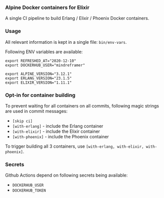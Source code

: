 ### Alpine Docker containers for Elixir
A single CI pipeline to build Erlang / Elixir / Phoenix Docker containers.



### Usage
All relevant information is kept in a single file: `bin/env-vars`.

Following ENV variables are available:

```
export REFRESHED_AT="2020-12-10"
export DOCKERHUB_USER="mindreframer"

export ALPINE_VERSION="3.12.1"
export ERLANG_VERSION="23.1.5"
export ELIXIR_VERSION="1.11.1"
```

### Opt-in for container building
To prevent waiting for all containers on all commits, following magic strings are used in commit messages:
- `[skip ci]`
- `[with-erlang]` - include the Erlang container
- `[with-elixir]` - include the Elixir container
- `[with-phoenix]` - include the Phoenix container

To trigger building all 3 containers, use `[with-erlang, with-elixir, with-phoenix]`.


### Secrets
Github Actions depend on following secrets being available:
- `DOCKERHUB_USER`
- `DOCKERHUB_TOKEN`
